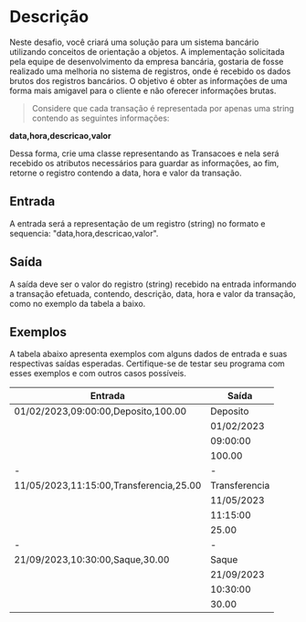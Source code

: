 # Descrição

Neste desafio, você criará uma solução para um sistema bancário utilizando conceitos de orientação a objetos. A
implementação solicitada pela equipe de desenvolvimento da empresa bancária, gostaria de fosse realizado uma melhoria
no sistema de registros, onde é recebido os dados brutos dos registros bancários. O objetivo é obter as informações de
uma forma mais amigavel para o cliente e não oferecer informações brutas.

> Considere que cada transação é representada por apenas uma string contendo as seguintes informações:

**data,hora,descricao,valor**

Dessa forma, crie uma classe representando as Transacoes e nela será recebido os atributos necessários para guardar as
informações, ao fim, retorne o registro contendo a data, hora e valor da transação.

## Entrada

A entrada será a representação de um registro (string) no formato e sequencia: "data,hora,descricao,valor".

## Saída

A saída deve ser o valor do registro (string) recebido na entrada informando a transação efetuada, contendo, descrição,
data, hora e valor da transação, como no exemplo da tabela a baixo.

## Exemplos

A tabela abaixo apresenta exemplos com alguns dados de entrada e suas respectivas saídas esperadas. Certifique-se de
testar seu programa com esses exemplos e com outros casos possíveis.

| Entrada                                 | Saída         |
|-----------------------------------------|---------------|
| 01/02/2023,09:00:00,Deposito,100.00     | Deposito      |
|                                         | 01/02/2023    |
|                                         | 09:00:00      |
|                                         | 100.00        |
| -                                       | -             |
| 11/05/2023,11:15:00,Transferencia,25.00 | Transferencia |
|                                         | 11/05/2023    |
|                                         | 11:15:00      |
|                                         | 25.00         |
| -                                       | -             |
| 21/09/2023,10:30:00,Saque,30.00         | Saque         |
|                                         | 21/09/2023    |
|                                         | 10:30:00      |
|                                         | 30.00         |